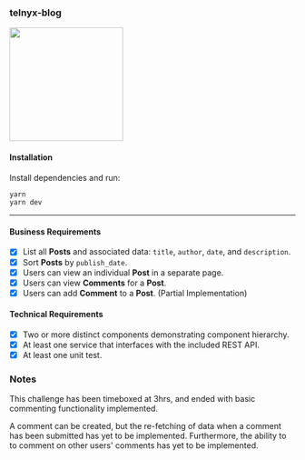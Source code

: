 ### telnyx-blog

<img src="https://github.com/cantyjeffrey/telnyx-blog/raw/master/static/demo.gif" width="200"/>

#### Installation

Install dependencies and run:

```bash
yarn
yarn dev
```

---

#### Business Requirements

* [x] List all **Posts** and associated data: `title`, `author`, `date`, and `description`.
* [x] Sort **Posts** by `publish_date`.
* [x] Users can view an individual **Post** in a separate page.
* [x] Users can view **Comments** for a **Post**.
* [x] Users can add **Comment** to a **Post**. (Partial Implementation)

#### Technical Requirements

* [x] Two or more distinct components demonstrating component hierarchy.
* [x] At least one service that interfaces with the included REST API.
* [x] At least one unit test.

### Notes

This challenge has been timeboxed at 3hrs, and ended with basic
commenting functionality implemented.

A comment can be created, but the re-fetching of data when a comment has been submitted has yet to be implemented. Furthermore, the ability to to comment on other users' comments has yet to be implemented.
